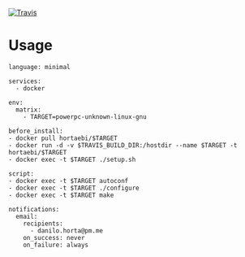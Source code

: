 [![Travis](https://img.shields.io/travis/com/horta/port-of-hmmer.svg)](https://travis-ci.com/horta/port-of-hmmer)


# Usage

```
language: minimal

services:
  - docker

env:
  matrix:
    - TARGET=powerpc-unknown-linux-gnu

before_install:
- docker pull hortaebi/$TARGET
- docker run -d -v $TRAVIS_BUILD_DIR:/hostdir --name $TARGET -t hortaebi/$TARGET
- docker exec -t $TARGET ./setup.sh

script:
- docker exec -t $TARGET autoconf
- docker exec -t $TARGET ./configure
- docker exec -t $TARGET make

notifications:
  email:
    recipients:
      - danilo.horta@pm.me
    on_success: never
    on_failure: always
```
